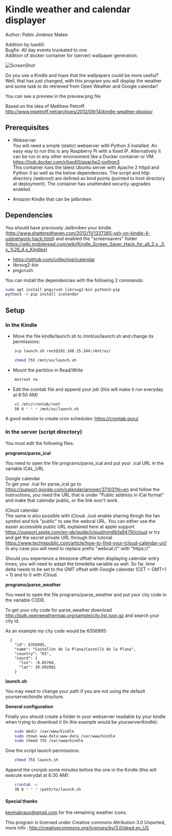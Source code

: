 Kindle weather and calendar displayer
====================================

Author: Pablo Jiménez Mateo

Addition by luedi0:<br>
Bugfix: All day events trunkated to one<br>
Addition of docker container for (server) wallpaper generation.


![ScreenShot](https://raw.github.com/gef3233/kindle-wallpaper/master/with_kindle.JPG)

Do you use a Kindle and hope that the wallpapers could be more useful? Well, that has just changed,
with this program you will display the weather and some task to do retrieved from Open Weather
and Google calendar!

You can see a preview in the preview.png file

Based on the idea of Matthew Petroff: http://www.mpetroff.net/archives/2012/09/14/kindle-weather-display/

Prerequisites
------------

- Webserver<br>
You will need a simple (static) webserver with Python 3 installed. An easy way to run this is any Raspberry Pi with a fixed IP.
Alternatively it can be run in any other environment like a Docker container or VM.<br>
https://hub.docker.com/r/luedi0/apache2-python3<br>
This container runs the latest Ubuntu server with Apache 2 httpd and Python 3 as well as the below dependencies.
The script and http directory (webroot) are defined as bind points (pointed to host directory at deployment). The container has unattended security upgrades enabled.

- Amazon Kindle that can be jailbroken


Dependencies
------------

You should have previously Jailbroken your kindle (http://www.shatteredhaven.com/2012/11/1337365-ssh-on-kindle-4-usbnetwork-hack.html)
and enabled the "screensavers" folder (https://wiki.mobileread.com/wiki/Kindle_Screen_Saver_Hack_for_all_2.x,_3.x_%26_4.x_Kindles)

- https://github.com/collective/icalendar
- librsvg2-bin 
- pngcrush

You can install the dependencies with the following 2 commands:

```bash
sudo apt install pngcrush librsvg2-bin python3-pip
python3 -m pip install icalendar

```

Setup
-------------

### In the Kindle

- Move the file kindle/launch.sh to /mnt/us/launch.sh and change its permissions:
```bash
    scp launch.sh root@192.168.15.244:/mnt/us/

    chmod 755 /mnt/us/launch.sh
```
- Mount the partition in Read/Write
```bash
    mntroot rw
```
- Edit the crontab file and append your job (this will make it run everyday at 6:50 AM)
```bash
    vi /etc/crontab/root 
    50 6 * * * /mnt/us/launch.sh
```
A good website to create cron schedules: https://crontab.guru/

### In the server (script directory)

You must edit the following files:

**programs/parse_ical**

You need to open the file programs/parse_ical and put your .ical URL in the variable ICAL_URL

Google calendar<br>
To get your .ical for parse_ical go to https://support.google.com/calendar/answer/37103?hl=en and follow the instructions, you need the URL that is under "Public address in iCal format" and make that calendar public, or the link won't work.

iCloud calendar<br>
The same is also possible with iCloud. Just enable sharing throgh the fan symbol and tick "public" to see the webcal URL. You can either use the easier accessible public URL explained here at apple support https://support.apple.com/en-gb/guide/icloud/mm6b1a9479/icloud or try and get the secret private URL through this tutorial https://www.techrepublic.com/article/how-to-find-your-icloud-calendar-url/
In any case you will need to replace prefix "webcal://" with "https://"

Should you experience a timezone offset when displaying calendar entry times, you will need to adapt the timedelta variable as well. So far, time delta needs to be set to the GMT offset with Google calendar (CET = GMT+1 = 1) and to 0 with iCloud. 

**programs/parse_weather**

You need to open the file programs/parse_weather and put your city code in the variable CODE.

To get your city code for parse_weather download http://bulk.openweathermap.org/sample/city.list.json.gz and search your city id.

As an example my city code would be 6356995:

```
  {
    "id": 6356995,
    "name": "Castellón de la Plana/Castelló de la Plana",
    "country": "ES",
    "coord": {
      "lon": -0.05768,
      "lat": 39.992901
    }
```

**launch.sh**

You may need to change your path if you are not using the default yourserver/kindle structure.

**General configuration**

Finally you should create a folder in your webserver readable by your kindle when trying to download it (In this example would be yourserver/kindle):

```bash
    sudo mkdir /var/www/kindle
    sudo chown www-data:www-data /var/www/kindle
    sudo chmod 755 /var/www/kindle
```

Give the script launch permissions:

```bash
    chmod 755 launch.sh
```

Append the cronjob some minutes before the one in the Kindle (this will execute everydat at 6:30 AM):

```bash
    crontab -e 
    30 6 * * * /path/to/launch.sh
```

#### Special thanks

kevinabraun@gmail.com for the remaining weather icons.

This program is licensed under Creative commons Attribution 3.0 Unported, more info : 
http://creativecommons.org/licenses/by/3.0/deed.en_US
